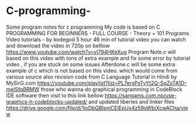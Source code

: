 # C-programming-
Some program notes for c programming 
My code is based on 
C PROGRAMMING FOR BEGINNERS - FULL COURSE - Theory + 101 Programs Video tutorials - by kodegod
5 hour 46 min of tutorial video
you can watch and download the video in 720p on belllow
https://www.youtube.com/watch?v=vl794HKeXug
Program Note.c will based on this video with tons of extra example and fix some error by tutorial video , if you are stuck on some issues
Afterdone.c will be some extra example of c which is not based on this video. which would come from various source 
also revision code from  C Language Tutorial in Hindi by MySirG.com
https://youtube.com/playlist?list=PL7ersPsTyYt2Q-SqZxTA1D-melSfqBRMW
those who wanna do graphical programming in CodeBlock IDE software then visit to this link bellow
https://sangams.com.np/use-graphics-h-codeblocks-updated/
and updated liberies and linker files
https://drive.google.com/file/d/1joDbQBIsnjCElEpUx4z59oWbiXcwACha/view


